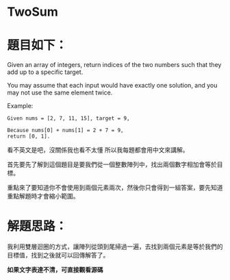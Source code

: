 # TwoSum

# 題目如下：

Given an array of integers, return indices of the two numbers such that they add up to a specific target.

You may assume that each input would have exactly one solution, and you may not use the same element twice.

Example:

```
Given nums = [2, 7, 11, 15], target = 9,

Because nums[0] + nums[1] = 2 + 7 = 9,
return [0, 1].
```

看不英文是吧，沒關係我也看不太懂 所以我每題都會用中文來講解。

首先要先了解到這個題目是要我們從一個整數陣列中，找出兩個數字相加會等於目標。

重點來了要知道你不會使用到兩個元素兩次，然後你只會得到一組答案，要先知道重點解題時才會縮小範圍。

# 解題思路：

我利用雙層迴圈的方式，讓陣列從頭到尾掃過一遍，去找到兩個元素是等於我們的目標值，找到之後就可以回傳解答了。

**如果文字表達不清，可直接觀看源碼**